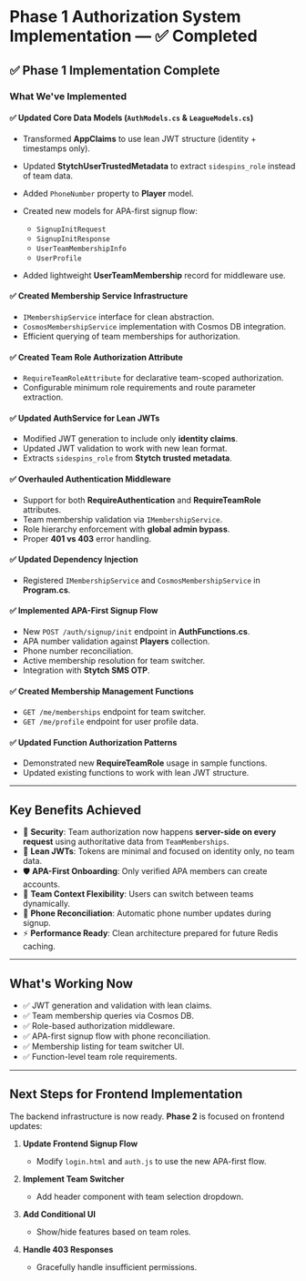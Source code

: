# Phase 1 Authorization System Implementation — ✅ Completed

## ✅ Phase 1 Implementation Complete

### What We've Implemented

#### ✅ Updated Core Data Models (`AuthModels.cs` & `LeagueModels.cs`)

* Transformed **AppClaims** to use lean JWT structure (identity + timestamps only).
* Updated **StytchUserTrustedMetadata** to extract `sidespins_role` instead of team data.
* Added `PhoneNumber` property to **Player** model.
* Created new models for APA-first signup flow:

  * `SignupInitRequest`
  * `SignupInitResponse`
  * `UserTeamMembershipInfo`
  * `UserProfile`
* Added lightweight **UserTeamMembership** record for middleware use.

#### ✅ Created Membership Service Infrastructure

* `IMembershipService` interface for clean abstraction.
* `CosmosMembershipService` implementation with Cosmos DB integration.
* Efficient querying of team memberships for authorization.

#### ✅ Created Team Role Authorization Attribute

* `RequireTeamRoleAttribute` for declarative team-scoped authorization.
* Configurable minimum role requirements and route parameter extraction.

#### ✅ Updated AuthService for Lean JWTs

* Modified JWT generation to include only **identity claims**.
* Updated JWT validation to work with new lean format.
* Extracts `sidespins_role` from **Stytch trusted metadata**.

#### ✅ Overhauled Authentication Middleware

* Support for both **RequireAuthentication** and **RequireTeamRole** attributes.
* Team membership validation via `IMembershipService`.
* Role hierarchy enforcement with **global admin bypass**.
* Proper **401 vs 403** error handling.

#### ✅ Updated Dependency Injection

* Registered `IMembershipService` and `CosmosMembershipService` in **Program.cs**.

#### ✅ Implemented APA-First Signup Flow

* New `POST /auth/signup/init` endpoint in **AuthFunctions.cs**.
* APA number validation against **Players** collection.
* Phone number reconciliation.
* Active membership resolution for team switcher.
* Integration with **Stytch SMS OTP**.

#### ✅ Created Membership Management Functions

* `GET /me/memberships` endpoint for team switcher.
* `GET /me/profile` endpoint for user profile data.

#### ✅ Updated Function Authorization Patterns

* Demonstrated new **RequireTeamRole** usage in sample functions.
* Updated existing functions to work with lean JWT structure.

---

## Key Benefits Achieved

* 🔐 **Security**: Team authorization now happens **server-side on every request** using authoritative data from `TeamMemberships`.
* 🎯 **Lean JWTs**: Tokens are minimal and focused on identity only, no team data.
* 🛡️ **APA-First Onboarding**: Only verified APA members can create accounts.
* 🔄 **Team Context Flexibility**: Users can switch between teams dynamically.
* 📱 **Phone Reconciliation**: Automatic phone number updates during signup.
* ⚡ **Performance Ready**: Clean architecture prepared for future Redis caching.

---

## What's Working Now

* ✅ JWT generation and validation with lean claims.
* ✅ Team membership queries via Cosmos DB.
* ✅ Role-based authorization middleware.
* ✅ APA-first signup flow with phone reconciliation.
* ✅ Membership listing for team switcher UI.
* ✅ Function-level team role requirements.

---

## Next Steps for Frontend Implementation

The backend infrastructure is now ready. **Phase 2** is focused on frontend updates:

1. **Update Frontend Signup Flow**

   * Modify `login.html` and `auth.js` to use the new APA-first flow.

2. **Implement Team Switcher**

   * Add header component with team selection dropdown.

3. **Add Conditional UI**

   * Show/hide features based on team roles.

4. **Handle 403 Responses**

   * Gracefully handle insufficient permissions.
